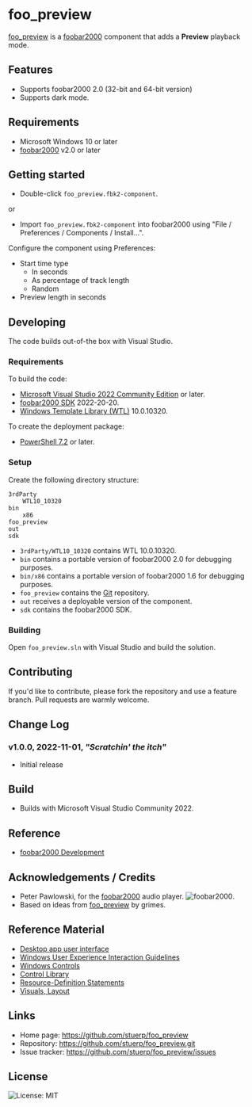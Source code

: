 
# foo_preview

[foo_preview](https://github.com/stuerp/foo_preview/releases) is a [foobar2000](https://www.foobar2000.org/) component that adds a **Preview** playback mode.

## Features

* Supports foobar2000 2.0 (32-bit and 64-bit version)
* Supports dark mode.

## Requirements

* Microsoft Windows 10 or later
* [foobar2000](https://www.foobar2000.org/download) v2.0 or later

## Getting started

* Double-click `foo_preview.fbk2-component`.

or

* Import `foo_preview.fbk2-component` into foobar2000 using "File / Preferences / Components / Install...".

Configure the component using Preferences:

* Start time type
    * In seconds
    * As percentage of track length
    * Random
* Preview length in seconds

## Developing

The code builds out-of-the box with Visual Studio.

### Requirements

To build the code:

* [Microsoft Visual Studio 2022 Community Edition](https://visualstudio.microsoft.com/downloads/) or later.
* [foobar2000 SDK](https://www.foobar2000.org/SDK) 2022-20-20.
* [Windows Template Library (WTL)](https://github.com/Win32-WTL/WTL) 10.0.10320.

To create the deployment package:

* [PowerShell 7.2](https://github.com/PowerShell/PowerShell) or later.

### Setup

Create the following directory structure:

    3rdParty
        WTL10_10320
    bin
        x86
    foo_preview
    out
    sdk

* `3rdParty/WTL10_10320` contains WTL 10.0.10320.
* `bin` contains a portable version of foobar2000 2.0 for debugging purposes.
* `bin/x86` contains a portable version of foobar2000 1.6 for debugging purposes.
* `foo_preview` contains the [Git](https://github.com/stuerp/foo_preview) repository.
* `out` receives a deployable version of the component.
* `sdk` contains the foobar2000 SDK.

### Building

Open `foo_preview.sln` with Visual Studio and build the solution.

## Contributing

If you'd like to contribute, please fork the repository and use a feature
branch. Pull requests are warmly welcome.

## Change Log

### v1.0.0, 2022-11-01, *"Scratchin' the itch"*

* Initial release

## Build

* Builds with Microsoft Visual Studio Community 2022.

## Reference

* [foobar2000 Development](https://wiki.hydrogenaud.io/index.php?title=Foobar2000:Development:Overview)

## Acknowledgements / Credits

* Peter Pawlowski, for the [foobar2000](https://www.foobar2000.org/) audio player. ![foobar2000](https://www.foobar2000.org/button-small.png).
* Based on ideas from [foo_preview](https://www.foobar2000.org/components/view/foo_preview) by grimes.

## Reference Material

* [Desktop app user interface](https://learn.microsoft.com/en-us/windows/win32/windows-application-ui-development)
* [Windows User Experience Interaction Guidelines](https://learn.microsoft.com/en-us/windows/win32/uxguide/guidelines)
* [Windows Controls](https://learn.microsoft.com/en-us/windows/win32/controls/window-controls)
* [Control Library](https://learn.microsoft.com/en-us/windows/win32/controls/individual-control-info)
* [Resource-Definition Statements](https://learn.microsoft.com/en-us/windows/win32/menurc/resource-definition-statements)
* [Visuals, Layout](https://learn.microsoft.com/en-us/windows/win32/uxguide/vis-layout)

## Links

* Home page: https://github.com/stuerp/foo_preview
* Repository: https://github.com/stuerp/foo_preview.git
* Issue tracker: https://github.com/stuerp/foo_preview/issues

## License

![License: MIT](https://img.shields.io/badge/license-MIT-yellow.svg)
